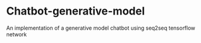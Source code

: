 # Chatbot-generative-model
An implementation of a generative model chatbot using seq2seq tensorflow network
